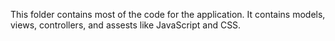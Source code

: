 This folder contains most of the code for the application. It contains models, views, controllers, and assests like JavaScript and CSS.
